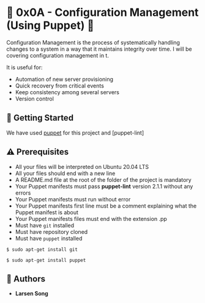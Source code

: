 # :shell: 0x0A - Configuration Management (Using Puppet) :shell:

Configuration Management is the process of systematically handling changes to a system in a way that it maintains integrity over time.
I will be covering configuration management  in t.

It is useful for:
   * Automation of new server provisioning
   * Quick recovery from critical events
   * Keep consistency among several servers
   * Version control

## :running: Getting Started

We have used [puppet](https://puppet.com/docs/puppet/6/puppet_overview.html) for this project and [puppet-lint]


## :warning: Prerequisites

* All your files will be interpreted on Ubuntu 20.04 LTS
* All your files should end with a new line
* A README.md file at the root of the folder of the project is mandatory
* Your Puppet manifests must pass **puppet-lint** version 2.1.1 without any errors
* Your Puppet manifests must run without error
* Your Puppet manifests first line must be a comment explaining what the Puppet manifest is about
* Your Puppet manifests files must end with the extension .pp
* Must have `git` installed
* Must have repository cloned
* Must have `puppet` installed


```
$ sudo apt-get install git
```

```
$ sudo apt-get install puppet
```

## :blue_book: Authors
* **Larsen Song**

